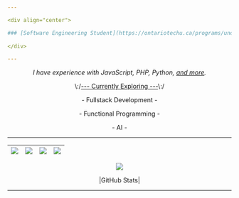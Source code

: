 ```yaml
---

<div align="center">

### [Software Engineering Student](https://ontariotechu.ca/programs/undergraduate/engineering/software-engineering/index.php) @ [OTU](https://ontariotechu.ca/) // *Entering* My 3<sup>rd</sup> Year
  
</div>

---
```


<div align="center">

_I have experience with *JavaScript*, *PHP*, *Python*, [and more](Skills.md)._

\\:/<ins>--- Currently Exploring ---</ins>\\:/

  <p>- Fullstack Development -</p>
  <p>- Functional Programming -</p>
  <p>- AI -</p>

</div>
  
---

<div align="center">
  
  |<a href="Skills.md"><img src="https://img.shields.io/badge/-Skills-%23008C00?style=plastic"></a>|<a href="https://www.linkedin.com/in/nt-se"><img src="https://img.shields.io/badge/-LinkedIn-%23007BB7?style=plastic&labelColor=white&logo=linkedin&logoColor=black"></a>|<a href="https://stackoverflow.com/users/21800271/not-12?tab=profile"><img src="https://img.shields.io/badge/-StackOverflow-%23F4802C?style=plastic&labelColor=white&logo=stackoverflow&logoColor=black"></a>|<a href="https://noto-21.github.io/oopspie/"><img src="https://img.shields.io/badge/-Oopspie.com-%23800080?style=plastic"></a>
  |:---:|:---:|:---:|:---:|
  
  <a href="https://www.codewars.com/users/noto-21"><img src="https://www.codewars.com/users/noto-21/badges/micro"></a>

</div>

<details align="center">
  <summary style="list-style: none;">|GitHub Stats|</summary>
  
  <div align="center">
    <img src="https://github-readme-stats.vercel.app/api?username=noto-21&count_private=true&show_icons=true&theme=transparent&hide_border=true&hide=stars,issues,commits&rank_icon=github"/>
    <img src="http://github-profile-summary-cards.vercel.app/api/cards/profile-details?username=noto-21&theme=transparent"/>
    <img src="https://github-readme-stats.vercel.app/api/top-langs/?username=noto-21&langs_count=10&layout=compact&hide=jupyter%20notebook,vim%20script,cmake,makefile,batchfile,emacs%20lisp,Rich%20Text%20Format&card_width=699&hide_border=true&theme=transparent&exclude_repo=xna-pack&size_weight=0.5&count_weight=0.5&hide_progress=false"/>
  </div>
  
</details>

---

